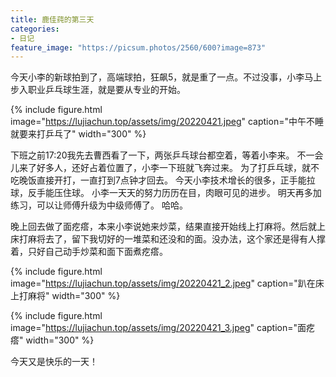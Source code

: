 ```yaml
---
title: 鹿佳莼的第三天
categories:
- 日记
feature_image: "https://picsum.photos/2560/600?image=873"
---
```


今天小李的新球拍到了，高端球拍，狂飙5，就是重了一点。不过没事，小李马上步入职业乒乓球生涯，就是要从专业的开始。

{% include figure.html image="https://lujiachun.top/assets/img/20220421.jpeg" caption="中午不睡就要来打乒乓了" width="300" %}

下班之前17:20我先去曹西看了一下，两张乒乓球台都空着，等着小李来。
不一会儿来了好多人，还好占着位置了，小李一下班就飞奔过来。
为了打乒乓球，就不吃晚饭直接开打，一直打到7点钟才回去。
今天小李技术增长的很多，正手能拉球，反手能压住球。
小李一天天的努力历历在目，肉眼可见的进步。
明天再多加练习，可以让师傅升级为中级师傅了。
哈哈。

晚上回去做了面疙瘩，本来小李说她来炒菜，结果直接开始线上打麻将。然后就上床打麻将去了，留下我切好的一堆菜和还没和的面。没办法，这个家还是得有人撑着，只好自己动手炒菜和面下面煮疙瘩。

{% include figure.html image="https://lujiachun.top/assets/img/20220421_2.jpeg" caption="趴在床上打麻将" width="300" %}

{% include figure.html image="https://lujiachun.top/assets/img/20220421_3.jpeg" caption="面疙瘩" width="300" %}

今天又是快乐的一天！

